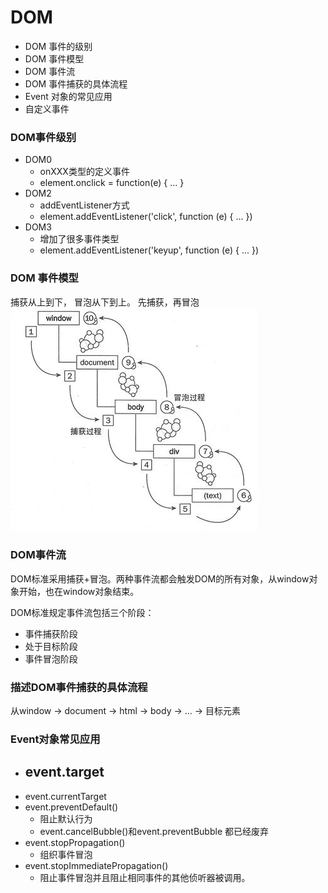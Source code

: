 # DOM 

 - DOM 事件的级别
 - DOM 事件模型
 - DOM 事件流
 - DOM 事件捕获的具体流程
 - Event 对象的常见应用
 - 自定义事件

### DOM事件级别
 - DOM0
   - onXXX类型的定义事件
   - element.onclick = function(e) { ... }
 - DOM2
   - addEventListener方式
   - element.addEventListener('click', function (e) { ... })
 - DOM3
   - 增加了很多事件类型
   - element.addEventListener('keyup', function (e) { ... })


### DOM 事件模型
捕获从上到下， 冒泡从下到上。
先捕获，再冒泡
![事件模型](../img/dom事件模型.jpg)


### DOM事件流
DOM标准采用捕获+冒泡。两种事件流都会触发DOM的所有对象，从window对象开始，也在window对象结束。

DOM标准规定事件流包括三个阶段：
 - 事件捕获阶段
 - 处于目标阶段
 - 事件冒泡阶段

### 描述DOM事件捕获的具体流程

从window -> document -> html -> body -> ... -> 目标元素


### Event对象常见应用
 - event.target
   - 
 - event.currentTarget
 - event.preventDefault()
   - 阻止默认行为
   - event.cancelBubble()和event.preventBubble 都已经废弃
 - event.stopPropagation()
   - 组织事件冒泡
 - event.stopImmediatePropagation()
   - 阻止事件冒泡并且阻止相同事件的其他侦听器被调用。
